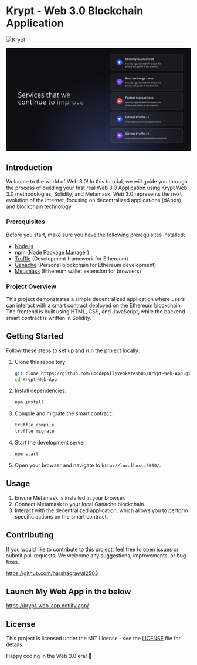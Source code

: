 # Krypt - Web 3.0 Blockchain Application
![Krypt](https://i.ibb.co/DVF4tNW/image.png)

![Services](client/images/Screenshot.png)
## Introduction

Welcome to the world of Web 3.0! In this tutorial, we will guide you through the process of building your first real Web 3.0 Application using Krypt Web 3.0 methodologies, Solidity, and Metamask. Web 3.0 represents the next evolution of the internet, focusing on decentralized applications (dApps) and blockchain technology.

### Prerequisites

Before you start, make sure you have the following prerequisites installed:

- [Node.js](https://nodejs.org/)
- [npm](https://www.npmjs.com/) (Node Package Manager)
- [Truffle](https://www.trufflesuite.com/truffle) (Development framework for Ethereum)
- [Ganache](https://www.trufflesuite.com/ganache) (Personal blockchain for Ethereum development)
- [Metamask](https://metamask.io/) (Ethereum wallet extension for browsers)

### Project Overview

This project demonstrates a simple decentralized application where users can interact with a smart contract deployed on the Ethereum blockchain. The frontend is built using HTML, CSS, and JavaScript, while the backend smart contract is written in Solidity.

## Getting Started

Follow these steps to set up and run the project locally:

1. Clone this repository:

   ```bash
   git clone https://github.com/BoddepallyVenkatesh06/Krypt-Web-App.git
   cd Krypt-Web-App
   ```

2. Install dependencies:

   ```bash
   npm install
   ```

3. Compile and migrate the smart contract:

   ```bash
   truffle compile
   truffle migrate
   ```

4. Start the development server:

   ```bash
   npm start
   ```

5. Open your browser and navigate to `http://localhost:3000/`.

## Usage

1. Ensure Metamask is installed in your browser.
2. Connect Metamask to your local Ganache blockchain.
3. Interact with the decentralized application, which allows you to perform specific actions on the smart contract.

## Contributing

If you would like to contribute to this project, feel free to open issues or submit pull requests. We welcome any suggestions, improvements, or bug fixes.

https://github.com/harshagrawal2503

## Launch My Web App in the below

https://krypt-web-app.netlify.app/

## License

This project is licensed under the MIT License - see the [LICENSE](LICENSE) file for details.

Happy coding in the Web 3.0 era! 🚀
